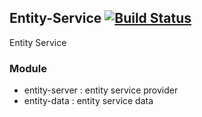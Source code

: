 ## Entity-Service [![Build Status](http://140.115.3.96:8080/jenkins/buildStatus/icon?job=Door-Service)](http://140.115.3.96:8080/jenkins/job/Door-Service/)

Entity Service

### Module
- entity-server : entity service provider
- entity-data   : entity service data